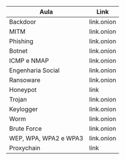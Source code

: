 | Aula | Link |
| --- | --- |
| Backdoor | link.onion |
| MITM | link.onion |
| Phishing | link.onion |
| Botnet | link.onion |
| ICMP e NMAP | link.onion |
| Engenharia Social | link.onion |
| Ransoware | link.onion |
| Honeypot | link |
| Trojan | link.onion |
| Keylogger | link.onion |
| Worm | link.onion |
| Brute Force | link.onion |
| WEP, WPA, WPA2 e WPA3 | link.onion |
| Proxychain | link |

